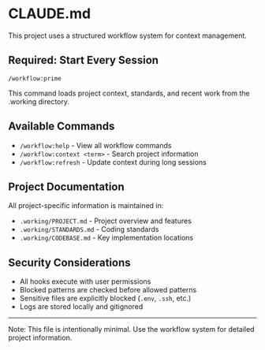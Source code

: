 # CLAUDE.md

This project uses a structured workflow system for context management.

## Required: Start Every Session
```
/workflow:prime
```

This command loads project context, standards, and recent work from the .working directory.

## Available Commands
- `/workflow:help` - View all workflow commands
- `/workflow:context <term>` - Search project information
- `/workflow:refresh` - Update context during long sessions

## Project Documentation
All project-specific information is maintained in:
- `.working/PROJECT.md` - Project overview and features
- `.working/STANDARDS.md` - Coding standards
- `.working/CODEBASE.md` - Key implementation locations

## Security Considerations
- All hooks execute with user permissions
- Blocked patterns are checked before allowed patterns
- Sensitive files are explicitly blocked (`.env`, `.ssh`, etc.)
- Logs are stored locally and gitignored

---
Note: This file is intentionally minimal. Use the workflow system for detailed project information.